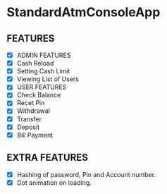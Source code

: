 # StandardAtmConsoleApp
##  FEATURES
* [X] ADMIN FEATURES
 * [X] Cash Reload
 * [X] Setting Cash Limit
 * [x] Viewing List of Users
* [x] USER FEATURES
 * [X] Check Balance
 * [x] Recet Pin
 * [x] Withdrawal
 * [x] Transfer
 * [x] Deposit
 * [x] Bill Payment
 
 ## EXTRA FEATURES
 * [X]  Hashing of password, Pin and Account number.
 * [x]  Dot animation on loading.
